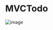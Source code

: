 # MVCTodo

![image](https://user-images.githubusercontent.com/47321783/113580248-d2bf1480-95fb-11eb-8b7f-cf230790f0a3.png)
